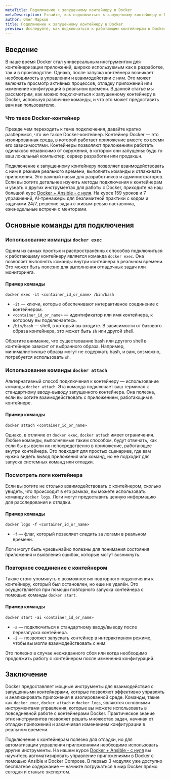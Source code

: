 ```yaml
---
metaTitle: Подключение к запущенному контейнеру в Docker
metaDescription: Узнайте, как подключиться к запущенному контейнеру в Docker - изучите команды для взаимодействия с контейнерами и исследуйте их особенности с примерами
author: Олег Марков
title: Подключение к запущенному контейнеру в Docker
preview: Исследуйте, как подключаться к работающим контейнерам в Docker. Доступные команды и примеры помогут управлять контейнерами эффективно и легко взаимодействовать с ними
---
```


## Введение

В наше время Docker стал универсальным инструментом для контейнеризации приложений, широко используемым как в разработке, так и в производстве. Однако, после запуска контейнера возникает необходимость в управлении и взаимодействии с ним. Это может включать просмотр активных процессов, отладку приложений или изменение конфигураций в реальном времени. В данной статье мы рассмотрим, как можно подключиться к запущенному контейнеру в Docker, используя различные команды, и что это может предоставить вам как пользователю.

### Что такое Docker-контейнер

Прежде чем переходить к теме подключения, давайте кратко разберемся, что же такое Docker-контейнер. Контейнер Docker — это изолированная среда, в которой работает приложение вместе со всеми его зависимостями. Контейнеры позволяют приложениям работать одинаково независимо от окружения, в котором они запущены: будь то ваш локальный компьютер, сервер разработки или продакшн.

Подключение к запущенному контейнеру позволяет взаимодействовать с ним в режиме реального времени, выполнять команды и отлаживать приложения. Это важный навык для разработчиков и администраторов. Если вы хотите детальнее изучить методы подключения к контейнерам и узнать о других инструментах для работы с Docker, приходите на наш большой курс [Docker + Ansible - с нуля](https://purpleschool.ru/course/docker). На курсе 159 уроков и 7 упражнений, AI-тренажеры для безлимитной практики с кодом и задачами 24/7, решение задач с живым ревью наставника, еженедельные встречи с менторами.

## Основные команды для подключения

### Использование команды `docker exec`

Одним из самых простых и распространённых способов подключиться к работающему контейнеру является команда `docker exec`. Она позволяет выполнять команды внутри контейнера в реальном времени. Это может быть полезно для выполнения отладочных задач или мониторинга.

#### Пример команды

```
docker exec -it <container_id_or_name> /bin/bash
```

- `-it` — ключи, которые обеспечивают интерактивное соединение с контейнером.
- `<container_id_or_name>` — идентификатор или имя контейнера, к которому вы подключаетесь.
- `/bin/bash` — shell, в который вы входите. В зависимости от базового образа контейнера, это может быть `sh` или другой shell.

Обратите внимание, что существование bash или другого shell в контейнере зависит от выбранного образа. Например, минималистичные образы могут не содержать bash, и вам, возможно, потребуется использовать `sh`.

### Использование команды `docker attach`

Альтернативный способ подключения к контейнеру — использование команды `docker attach`. Эта команда подключает ваш терминал к стандартному вводу-выводу запущенного контейнера. Она полезна, если вы хотите взаимодействовать с приложением, работающим в контейнере. 

#### Пример команды

```
docker attach <container_id_or_name>
```

Однако, в отличие от `docker exec`, `docker attach` имеет ограничения. Любые команды, выполняемые таким способом, будут отвечать, как если бы вы ввели их непосредственно в приложение, работающее внутри контейнера. Это подходит для простых сценариев, где вам нужно видеть вывод приложения или команд, но не подходит для запуска системных команд или отладки.

### Посмотреть логи контейнера

Если вы хотите не столько взаимодействовать с контейнером, сколько увидеть, что происходит в его рамках, вы можете использовать команду `docker logs`. Логи могут предоставить ценную информацию для расследования и отладки.

#### Пример команды

```
docker logs -f <container_id_or_name>
```

- `-f` — флаг, который позволяет следить за логами в реальном времени.

Логи могут быть чрезвычайно полезны для понимания состояния приложения и выявления ошибок, которые могут возникнуть.

### Повторное соединение с контейнером

Также стоит упомянуть о возможностях повторного подключения к контейнеру, который был остановлен, но еще не удалён. Это осуществляется при помощи повторного запуска контейнера с помощью команды `docker start`.

#### Пример команды

```
docker start -ai <container_id_or_name>
```

- `-a` — подключиться к стандартному вводу/выводу после перезапуска контейнера.
- `-i` — позволяет запускать контейнер в интерактивном режиме, чтобы вы могли взаимодействовать с ним.

Это полезно в случае неожиданного сбоя или когда необходимо продолжить работу с контейнером после изменения конфигураций.

## Заключение

Docker предоставляет мощные инструменты для взаимодействия с запущенными контейнерами, которые позволяют эффективно управлять и анализировать приложения в изолированной среде. Команды, такие как `docker exec`, `docker attach` и `docker logs`, являются основными инструментами управления, которые вы можете использовать в повседневной работе с контейнерами Docker. Практическое знание этих инструментов позволяет решать множество задач, начиная от отладки приложений и заканчивая изменением конфигурации в реальном времени.

Подключение к контейнерам полезно для отладки, но для автоматизации управления приложениями необходимо использовать другие инструменты. На нашем курсе [Docker + Ansible - с нуля](https://purpleschool.ru/course/docker) вы научитесь автоматизировать управление приложениями в Docker с помощью Ansible и Docker Compose. В первых 3 модулях уже доступно бесплатное содержание — начните погружаться в мир Docker прямо сегодня и станьте экспертом.
